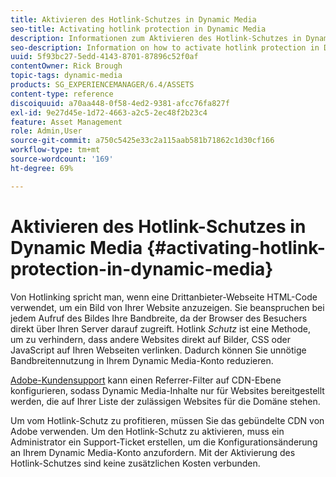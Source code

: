```yaml
---
title: Aktivieren des Hotlink-Schutzes in Dynamic Media
seo-title: Activating hotlink protection in Dynamic Media
description: Informationen zum Aktivieren des Hotlink-Schutzes in Dynamic Media.
seo-description: Information on how to activate hotlink protection in Dynamic Media.
uuid: 5f93bc27-5edd-4143-8701-87896c52f0af
contentOwner: Rick Brough
topic-tags: dynamic-media
products: SG_EXPERIENCEMANAGER/6.4/ASSETS
content-type: reference
discoiquuid: a70aa448-0f58-4ed2-9381-afcc76fa827f
exl-id: 9e27d45e-1d72-4663-a2c5-2ec48f2b23c4
feature: Asset Management
role: Admin,User
source-git-commit: a750c5425e33c2a115aab581b71862c1d30cf166
workflow-type: tm+mt
source-wordcount: '169'
ht-degree: 69%

---
```


# Aktivieren des Hotlink-Schutzes in Dynamic Media {#activating-hotlink-protection-in-dynamic-media}

Von Hotlinking spricht man, wenn eine Drittanbieter-Webseite HTML-Code verwendet, um ein Bild von Ihrer Website anzuzeigen. Sie beanspruchen bei jedem Aufruf des Bildes Ihre Bandbreite, da der Browser des Besuchers direkt über Ihren Server darauf zugreift. Hotlink *Schutz* ist eine Methode, um zu verhindern, dass andere Websites direkt auf Bilder, CSS oder JavaScript auf Ihren Webseiten verlinken. Dadurch können Sie unnötige Bandbreitennutzung in Ihrem Dynamic Media-Konto reduzieren.

[Adobe-Kundensupport](https://experienceleague.adobe.com/?support-solution=Experience+Manager&amp;lang=de#support) kann einen Referrer-Filter auf CDN-Ebene konfigurieren, sodass Dynamic Media-Inhalte nur für Websites bereitgestellt werden, die auf Ihrer Liste der zulässigen Websites für die Domäne stehen.

Um vom Hotlink-Schutz zu profitieren, müssen Sie das gebündelte CDN von Adobe verwenden. Um den Hotlink-Schutz zu aktivieren, muss ein Administrator ein Support-Ticket erstellen, um die Konfigurationsänderung an Ihrem Dynamic Media-Konto anzufordern. Mit der Aktivierung des Hotlink-Schutzes sind keine zusätzlichen Kosten verbunden.
